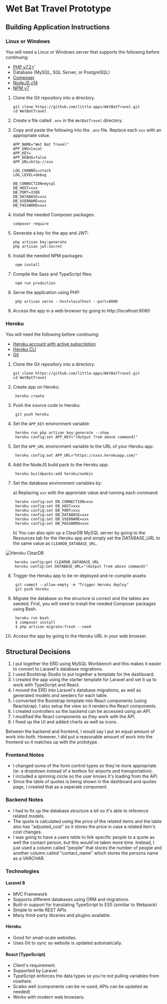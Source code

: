 # Wet Bat Travel Prototype

## Building Application Instructions

### Linux or Windows

You will need a Linux or Windows server that supports the following before continuing:

 * [PHP v7.2+](https://www.php.net/downloads)'
 * Database (MySQL, SQL Server, or PostgreSQL)
 * [Composer](https://getcomposer.org/download/)
 * [NodeJS v14](https://nodejs.org/en/download/)
 * [NPM v7](https://nodejs.org/en/download/package-manager/)

1. Clone the Git repository into a directory.

       git clone https://github.com/little-apps/WetBatTravel.git
       cd WetBatTravel
       
2. Create a file called ``.env`` in the ``WetBatTravel`` directory.
3. Copy and paste the following into the ``.env`` file. Replace each ``xxx`` with an appropriate value.

       APP_NAME="Wet Bat Travel"
       APP_ENV=local
       APP_KEY=
       APP_DEBUG=false
       APP_URL=http://xxx

       LOG_CHANNEL=stack
       LOG_LEVEL=debug

       DB_CONNECTION=mysql
       DB_HOST=xxx
       DB_PORT=3306
       DB_DATABASE=xxx
       DB_USERNAME=xxx
       DB_PASSWORD=xxx
      
4. Install the needed Composer packages:

       composer require
       
5. Generate a key for the app and JWT:

       php artisan key:generate
       php artisan jwt:secret
       
6. Install the needed NPM packages:

        npm install
        
7. Compile the Sass and TypeScript files:

        npm run production
        
7. Serve the application using PHP:

        php artisan serve --host=localhost --port=8080
        
8. Access the app in a web browser by going to http://localhost:8080

### Heroku

You will need the following before continuing:

 * [Heroku account with active subscription](https://dashboard.heroku.com/apps)
 * [Heroku CLI](https://devcenter.heroku.com/articles/heroku-cli)
 * [Git](https://git-scm.com/book/en/v2/Getting-Started-Installing-Git)

1. Clone the Git repository into a directory.

       git clone https://github.com/little-apps/WetBatTravel.git
       cd WetBatTravel
       
2. Create app on Heroku:

        heroku create
        
3. Push the source code to Heroku:

        git push heroku
        
4. Set the ``APP_KEY`` environment variable:

        heroku run php artisan key:generate --show
        heroku config:set APP_KEY="(Output from above command)"

5. Set the ``APP_URL`` environment variable to the URL of your Heroku app:

        heroku config:set APP_URL="https://xxxx.herokuapp.com/"
        
6. Add the NodeJS build pack to the Heroku app:

        heroku buildpacks:add heroku/nodejs
        
7. Set the database environment variables by:

    a) Replacing ``xxx`` with the approriate value and running each command:

        heroku config:set DB_CONNECTION=xxx
        heroku config:set DB_HOST=xxx
        heroku config:set DB_PORT=xxx
        heroku config:set DB_DATABASE=xxx
        heroku config:set DB_USERNAME=xxx
        heroku config:set DB_PASSWORD=xxx

    b) You can also spin up a ClearDB MySQL server by going to the Resources tab for the Heroku app and simply set the DATABASE_URL to the same value as ``CLEARDB_DATABASE_URL``.
    
![Heroku ClearDB](https://user-images.githubusercontent.com/1192535/120055729-2abf3980-bff5-11eb-936e-ec150ac8573e.png)
 
        heroku config:get CLEARDB_DATABASE_URL
        heroku config:set DATABASE_URL="(Output from above command)"
        
8. Trigger the Heroku app to be re-deployed and re-compile assets:

        git commit --allow-empty -m "Trigger Heroku deploy"
        git push heroku
        
9. Migrate the database so the structure is correct and the tables are seeded. First, you will need to install the needed Composer packages using Bash.

        heroku run bash
        $ composer install
        $ php artisan migrate:fresh --seed
        
10. Access the app by going to the Heroku URL in your web browser.

## Structural Decisions

1. I put together the ERD using MySQL Workbench and this makes it easier to convert to Laravel's database migrations.
2. I used Bootstrap Studio to put together a template for the dashboard. 
4. I created the app using the starter template for Laravel and set it up to work with TypeScript and React.
5. I moved the ERD into Laravel's database migrations, as well as generated models and seeders for each table.
6. I converted the Bootstrap template into React components (using Reactstrap). I also setup the view so it renders the React components.
7. I created controllers so the backend can be accessed using an API.
8. I modified the React components so they work with the API.
9. I fixed up the UI and added charts as well as icons.

Between the backend and frontend, I would say I put an equal amount of work into both. However, I did put a reasonable amount of work into the frontend so it matches up with the prototype. 

### Frontend Notes
 * I changed some of the form control types so they're more appropriate (ie: a dropdown instead of a textbox for airports and transportation).
 * I included a spinning circle so the user knows it's loading from the API.
 * Since the table of quotes is being shown in the dashboard and quotes page, I created that as a seperate component.

### Backend Notes
 * I had to fix up the database structure a bit so it's able to reference related models.
 * The quote is calculated using the price of the related items and the table also has "adjusted_cost" so it stores the price in case a related item's cost changes.
 * I was going to have a users table to link specific people to a quote as well the contact person, but this would've taken more time. Instead, I just used a column called "people" that stores the number of people and another column called "contact_name" which stores the persons name as a VARCHAR. 

### Technologies

#### Laravel 8

 * MVC Framework
 * Supports different databases using ORM and migrations.
 * Built-in support for translating TypeScript to ES5 (similiar to Webpack)
 * Simple to write REST APIs
 * Many third-party libraries and plugins available.

#### Heroku

 * Good for small-scale websites.
 * Uses Git to sync so website is updated automatically.

#### React (TypeScript)
 * Client's requirement.
 * Supported by Laravel.
 * TypeScript enforces the data types so you're not pulling variables from nowhere.
 * Scales well (components can be re-used, APIs can be updated as needed)
 * Works with modern web browsers.


